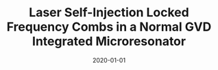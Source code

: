 ---
title: "Laser Self-Injection Locked Frequency Combs in a Normal GVD Integrated Microresonator"
collection: publications
category: conferences
permalink: /publication/2020-01-01-Laser-Self-Injection-Locked-Frequency-Combs-in-a-Normal-GVD-Integrated-Microresonator
date: 2020-01-01
venue: 'In the proceedings of <i>Conference on Lasers and Electro-Optics</i>'
paperurl: 'http://dx.doi.org/10.1364/CLEO\_SI.2020.STH1O.3'
citation: ' Grigory Lihachev,  Junqiu Liu,  Lin Chang,  Jijun He,  Rui Wang,  Joel Guo,  Arslan Raja,  Erwan Lucas,  Nikolay Pavlov,  John Jost,  Dave Kinghorn,  John Bowers,  Tobias Kippenberg, <strong> Laser Self-Injection Locked Frequency Combs in a Normal GVD Integrated Microresonator.</strong>  In the proceedings of <i>Conference on Lasers and Electro-Optics</i>, 2020.'
---